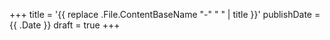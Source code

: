 +++
title = '{{ replace .File.ContentBaseName "-" " " | title }}'
publishDate = {{ .Date }}
draft = true
+++
